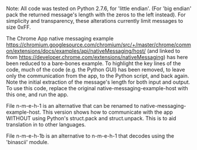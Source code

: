 Note: All code was tested on Python 2.7.6, for 'little endian'.  (For 'big endian' pack the returned message's length with the zeros to the left instead).  For simplicity and transparency, these alterations currently limit messages to size 0xFF. 

The Chrome App native messaging example https://chromium.googlesource.com/chromium/src/+/master/chrome/common/extensions/docs/examples/api/nativeMessaging/host/ 
(and linked to from https://developer.chrome.com/extensions/nativeMessaging) has here been reduced to a bare-bones example.  To highlight the key lines of the code, much of the code (e.g. the Python GUI) has been removed, to leave only the communication from the app, to the Python script, 
and back again.  Note the initial extraction of the message's length for both input and output.  To use this code, replace the original 
native-messaging-example-host with this one, and run the app.  

File n-m-e-h-1 is an alternative that can be renamed to native-messaging-example-host.  This version shows how to communicate with the app WITHOUT using Python's 
struct.pack and struct.unpack.  This is to aid translation in to other languages.

File n-m-e-h-1b is an alternative to n-m-e-h-1 that decodes using the 'binascii' module.


